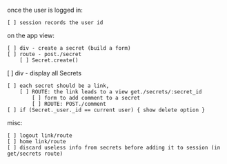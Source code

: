 once the user is logged in:

    [ ] session records the user id



on the app view:

    [ ] div - create a secret (build a form)
	[ ] route - post./secret
		[ ] Secret.create()



[ ] div - display all Secrets

	[ ] each secret should be a link,
	    [ ] ROUTE: the link leads to a view get./secrets/:secret_id
	        [ ] form to add comment to a secret
	        [ ] ROUTE: POST./comment
	[ ] if (Secret._user._id == current user) { show delete option }



misc:

    [ ] logout link/route
    [ ] home link/route
    [ ] discard useless info from secrets before adding it to session (in get/secrets route)